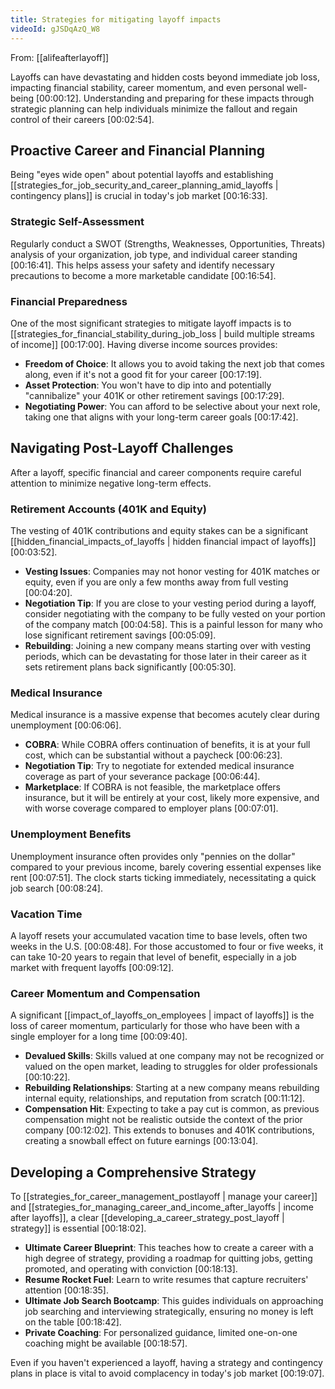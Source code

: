 ```yaml
---
title: Strategies for mitigating layoff impacts
videoId: gJSDqAzQ_W8
---
```


From: [[alifeafterlayoff]] <br/> 

Layoffs can have devastating and hidden costs beyond immediate job loss, impacting financial stability, career momentum, and even personal well-being <a class="yt-timestamp" data-t="00:00:12">[00:00:12]</a>. Understanding and preparing for these impacts through strategic planning can help individuals minimize the fallout and regain control of their careers <a class="yt-timestamp" data-t="00:02:54">[00:02:54]</a>.

## Proactive Career and Financial Planning

Being "eyes wide open" about potential layoffs and establishing [[strategies_for_job_security_and_career_planning_amid_layoffs | contingency plans]] is crucial in today's job market <a class="yt-timestamp" data-t="00:16:33">[00:16:33]</a>.

### Strategic Self-Assessment
Regularly conduct a SWOT (Strengths, Weaknesses, Opportunities, Threats) analysis of your organization, job type, and individual career standing <a class="yt-timestamp" data-t="00:16:41">[00:16:41]</a>. This helps assess your safety and identify necessary precautions to become a more marketable candidate <a class="yt-timestamp" data-t="00:16:54">[00:16:54]</a>.

### Financial Preparedness
One of the most significant strategies to mitigate layoff impacts is to [[strategies_for_financial_stability_during_job_loss | build multiple streams of income]] <a class="yt-timestamp" data-t="00:17:00">[00:17:00]</a>. Having diverse income sources provides:
*   **Freedom of Choice**: It allows you to avoid taking the next job that comes along, even if it's not a good fit for your career <a class="yt-timestamp" data-t="00:17:19">[00:17:19]</a>.
*   **Asset Protection**: You won't have to dip into and potentially "cannibalize" your 401K or other retirement savings <a class="yt-timestamp" data-t="00:17:29">[00:17:29]</a>.
*   **Negotiating Power**: You can afford to be selective about your next role, taking one that aligns with your long-term career goals <a class="yt-timestamp" data-t="00:17:42">[00:17:42]</a>.

## Navigating Post-Layoff Challenges

After a layoff, specific financial and career components require careful attention to minimize negative long-term effects.

### Retirement Accounts (401K and Equity)
The vesting of 401K contributions and equity stakes can be a significant [[hidden_financial_impacts_of_layoffs | hidden financial impact of layoffs]] <a class="yt-timestamp" data-t="00:03:52">[00:03:52]</a>.
*   **Vesting Issues**: Companies may not honor vesting for 401K matches or equity, even if you are only a few months away from full vesting <a class="yt-timestamp" data-t="00:04:20">[00:04:20]</a>.
*   **Negotiation Tip**: If you are close to your vesting period during a layoff, consider negotiating with the company to be fully vested on your portion of the company match <a class="yt-timestamp" data-t="00:04:58">[00:04:58]</a>. This is a painful lesson for many who lose significant retirement savings <a class="yt-timestamp" data-t="00:05:09">[00:05:09]</a>.
*   **Rebuilding**: Joining a new company means starting over with vesting periods, which can be devastating for those later in their career as it sets retirement plans back significantly <a class="yt-timestamp" data-t="00:05:30">[00:05:30]</a>.

### Medical Insurance
Medical insurance is a massive expense that becomes acutely clear during unemployment <a class="yt-timestamp" data-t="00:06:06">[00:06:06]</a>.
*   **COBRA**: While COBRA offers continuation of benefits, it is at your full cost, which can be substantial without a paycheck <a class="yt-timestamp" data-t="00:06:23">[00:06:23]</a>.
*   **Negotiation Tip**: Try to negotiate for extended medical insurance coverage as part of your severance package <a class="yt-timestamp" data-t="00:06:44">[00:06:44]</a>.
*   **Marketplace**: If COBRA is not feasible, the marketplace offers insurance, but it will be entirely at your cost, likely more expensive, and with worse coverage compared to employer plans <a class="yt-timestamp" data-t="00:07:01">[00:07:01]</a>.

### Unemployment Benefits
Unemployment insurance often provides only "pennies on the dollar" compared to your previous income, barely covering essential expenses like rent <a class="yt-timestamp" data-t="00:07:51">[00:07:51]</a>. The clock starts ticking immediately, necessitating a quick job search <a class="yt-timestamp" data-t="00:08:24">[00:08:24]</a>.

### Vacation Time
A layoff resets your accumulated vacation time to base levels, often two weeks in the U.S. <a class="yt-timestamp" data-t="00:08:48">[00:08:48]</a>. For those accustomed to four or five weeks, it can take 10-20 years to regain that level of benefit, especially in a job market with frequent layoffs <a class="yt-timestamp" data-t="00:09:12">[00:09:12]</a>.

### Career Momentum and Compensation
A significant [[impact_of_layoffs_on_employees | impact of layoffs]] is the loss of career momentum, particularly for those who have been with a single employer for a long time <a class="yt-timestamp" data-t="00:09:40">[00:09:40]</a>.
*   **Devalued Skills**: Skills valued at one company may not be recognized or valued on the open market, leading to struggles for older professionals <a class="yt-timestamp" data-t="00:10:22">[00:10:22]</a>.
*   **Rebuilding Relationships**: Starting at a new company means rebuilding internal equity, relationships, and reputation from scratch <a class="yt-timestamp" data-t="00:11:12">[00:11:12]</a>.
*   **Compensation Hit**: Expecting to take a pay cut is common, as previous compensation might not be realistic outside the context of the prior company <a class="yt-timestamp" data-t="00:12:02">[00:12:02]</a>. This extends to bonuses and 401K contributions, creating a snowball effect on future earnings <a class="yt-timestamp" data-t="00:13:04">[00:13:04]</a>.

## Developing a Comprehensive Strategy

To [[strategies_for_career_management_postlayoff | manage your career]] and [[strategies_for_managing_career_and_income_after_layoffs | income after layoffs]], a clear [[developing_a_career_strategy_post_layoff | strategy]] is essential <a class="yt-timestamp" data-t="00:18:02">[00:18:02]</a>.
*   **Ultimate Career Blueprint**: This teaches how to create a career with a high degree of strategy, providing a roadmap for quitting jobs, getting promoted, and operating with conviction <a class="yt-timestamp" data-t="00:18:13">[00:18:13]</a>.
*   **Resume Rocket Fuel**: Learn to write resumes that capture recruiters' attention <a class="yt-timestamp" data-t="00:18:35">[00:18:35]</a>.
*   **Ultimate Job Search Bootcamp**: This guides individuals on approaching job searching and interviewing strategically, ensuring no money is left on the table <a class="yt-timestamp" data-t="00:18:42">[00:18:42]</a>.
*   **Private Coaching**: For personalized guidance, limited one-on-one coaching might be available <a class="yt-timestamp" data-t="00:18:57">[00:18:57]</a>.

Even if you haven't experienced a layoff, having a strategy and contingency plans in place is vital to avoid complacency in today's job market <a class="yt-timestamp" data-t="00:19:07">[00:19:07]</a>.